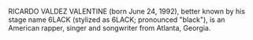 RICARDO VALDEZ VALENTINE (born June 24, 1992), better known by his stage name 6LACK (stylized as 6LACK; pronounced "black"), is an American rapper, singer and songwriter from Atlanta, Georgia.
